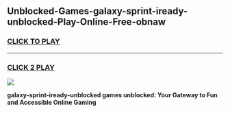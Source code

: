 
## Unblocked-Games-galaxy-sprint-iready-unblocked-Play-Online-Free-obnaw
<h3>
<a href="https://premium76.site?title=galaxy-sprint-iready-unblocked&ref=26A">CLICK TO PLAY</a></h3>
<hr>

<h3>
<a href="https://premium76.site?title=galaxy-sprint-iready-unblocked&ref=26A">CLICK 2 PLAY</a>
  
</h3>

<a href="https://premium76.site?title=galaxy-sprint-iready-unblocked&ref=26A"><img src="https://clearcache.store/games.png"></a>


**galaxy-sprint-iready-unblocked games unblocked: Your Gateway to Fun and Accessible Online Gaming**
